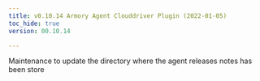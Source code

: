```yaml
---
title: v0.10.14 Armory Agent Clouddriver Plugin (2022-01-05)
toc_hide: true
version: 00.10.14

---
```


Maintenance to update the directory where the agent releases notes has been store
